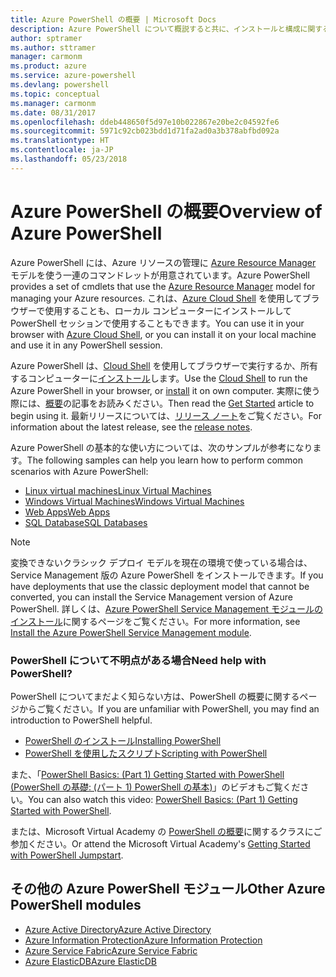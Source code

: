 ```yaml
---
title: Azure PowerShell の概要 | Microsoft Docs
description: Azure PowerShell について概説すると共に、インストールと構成に関するページへのリンクを紹介します。
author: sptramer
ms.author: sttramer
manager: carmonm
ms.product: azure
ms.service: azure-powershell
ms.devlang: powershell
ms.topic: conceptual
ms.manager: carmonm
ms.date: 08/31/2017
ms.openlocfilehash: ddeb448650f5d97e10b022867e20be2c04592fe6
ms.sourcegitcommit: 5971c92cb023bdd1d71fa2ad0a3b378abfbd092a
ms.translationtype: HT
ms.contentlocale: ja-JP
ms.lasthandoff: 05/23/2018
---
```

# <a name="overview-of-azure-powershell"></a><span data-ttu-id="a7249-103">Azure PowerShell の概要</span><span class="sxs-lookup"><span data-stu-id="a7249-103">Overview of Azure PowerShell</span></span>

<span data-ttu-id="a7249-104">Azure PowerShell には、Azure リソースの管理に [Azure Resource Manager](/azure/azure-resource-manager/resource-group-overview) モデルを使う一連のコマンドレットが用意されています。</span><span class="sxs-lookup"><span data-stu-id="a7249-104">Azure PowerShell provides a set of cmdlets that use the [Azure Resource Manager](/azure/azure-resource-manager/resource-group-overview) model for managing your Azure resources.</span></span> <span data-ttu-id="a7249-105">これは、[Azure Cloud Shell](/azure/cloud-shell/overview) を使用してブラウザーで使用することも、ローカル コンピューターにインストールして PowerShell セッションで使用することもできます。</span><span class="sxs-lookup"><span data-stu-id="a7249-105">You can use it in your browser with [Azure Cloud Shell](/azure/cloud-shell/overview), or you can install it on your local machine and use it in any PowerShell session.</span></span>

<span data-ttu-id="a7249-106">Azure PowerShell は、[Cloud Shell](/azure/cloud-shell/overview) を使用してブラウザーで実行するか、所有するコンピューターに[インストール](install-azurerm-ps.md)します。</span><span class="sxs-lookup"><span data-stu-id="a7249-106">Use the [Cloud Shell](/azure/cloud-shell/overview) to run the Azure PowerShell in your browser, or [install](install-azurerm-ps.md) it on own computer.</span></span> <span data-ttu-id="a7249-107">実際に使う際には、[概要](get-started-azureps.md)の記事をお読みください。</span><span class="sxs-lookup"><span data-stu-id="a7249-107">Then read the [Get Started](get-started-azureps.md) article to begin using it.</span></span> <span data-ttu-id="a7249-108">最新リリースについては、[リリース ノート](release-notes-azureps.md)をご覧ください。</span><span class="sxs-lookup"><span data-stu-id="a7249-108">For information about the latest release, see the [release notes](release-notes-azureps.md).</span></span>

<span data-ttu-id="a7249-109">Azure PowerShell の基本的な使い方については、次のサンプルが参考になります。</span><span class="sxs-lookup"><span data-stu-id="a7249-109">The following samples can help you learn how to perform common scenarios with Azure PowerShell:</span></span>

* [<span data-ttu-id="a7249-110">Linux virtual machines</span><span class="sxs-lookup"><span data-stu-id="a7249-110">Linux Virtual Machines</span></span>](/azure/virtual-machines/virtual-machines-linux-powershell-samples?toc=/powershell/azure/toc.json)
* [<span data-ttu-id="a7249-111">Windows Virtual Machines</span><span class="sxs-lookup"><span data-stu-id="a7249-111">Windows Virtual Machines</span></span>](/azure/virtual-machines/virtual-machines-windows-powershell-samples?toc=/powershell/azure/toc.json)
* [<span data-ttu-id="a7249-112">Web Apps</span><span class="sxs-lookup"><span data-stu-id="a7249-112">Web Apps</span></span>](/azure/app-service-web/app-service-powershell-samples?toc=/powershell/azure/toc.json)
* [<span data-ttu-id="a7249-113">SQL Database</span><span class="sxs-lookup"><span data-stu-id="a7249-113">SQL Databases</span></span>](/azure/sql-database/sql-database-powershell-samples?toc=/powershell/azure/toc.json)

> [!NOTE]
> <span data-ttu-id="a7249-114">変換できないクラシック デプロイ モデルを現在の環境で使っている場合は、Service Management 版の Azure PowerShell をインストールできます。</span><span class="sxs-lookup"><span data-stu-id="a7249-114">If you have deployments that use the classic deployment model that cannot be converted, you can install the Service Management version of Azure PowerShell.</span></span> <span data-ttu-id="a7249-115">詳しくは、[Azure PowerShell Service Management モジュールのインストール](/powershell/azure/servicemanagement/install-azure-ps)に関するページをご覧ください。</span><span class="sxs-lookup"><span data-stu-id="a7249-115">For more information, see [Install the Azure PowerShell Service Management module](/powershell/azure/servicemanagement/install-azure-ps).</span></span>


### <a name="need-help-with-powershell"></a><span data-ttu-id="a7249-116">PowerShell について不明点がある場合</span><span class="sxs-lookup"><span data-stu-id="a7249-116">Need help with PowerShell?</span></span>

<span data-ttu-id="a7249-117">PowerShell についてまだよく知らない方は、PowerShell の概要に関するページからご覧ください。</span><span class="sxs-lookup"><span data-stu-id="a7249-117">If you are unfamiliar with PowerShell, you may find an introduction to PowerShell helpful.</span></span>

* [<span data-ttu-id="a7249-118">PowerShell のインストール</span><span class="sxs-lookup"><span data-stu-id="a7249-118">Installing PowerShell</span></span>](/powershell/scripting/installing-windows-powershell)
* [<span data-ttu-id="a7249-119">PowerShell を使用したスクリプト</span><span class="sxs-lookup"><span data-stu-id="a7249-119">Scripting with PowerShell</span></span>](/powershell/scripting/scripting-with-windows-powershell)

<span data-ttu-id="a7249-120">また、「[PowerShell Basics: (Part 1) Getting Started with PowerShell (PowerShell の基礎: (パート 1) PowerShell の基本)](https://channel9.msdn.com/Blogs/Taste-of-Premier/PowerShellBasicsPart1)」のビデオもご覧ください。</span><span class="sxs-lookup"><span data-stu-id="a7249-120">You can also watch this video: [PowerShell Basics: (Part 1) Getting Started with PowerShell](https://channel9.msdn.com/Blogs/Taste-of-Premier/PowerShellBasicsPart1).</span></span>

<span data-ttu-id="a7249-121">または、Microsoft Virtual Academy の [PowerShell の概要](https://mva.microsoft.com/liveevents/powershell-jumpstart)に関するクラスにご参加ください。</span><span class="sxs-lookup"><span data-stu-id="a7249-121">Or attend the Microsoft Virtual Academy's [Getting Started with PowerShell Jumpstart](https://mva.microsoft.com/liveevents/powershell-jumpstart).</span></span>

## <a name="other-azure-powershell-modules"></a><span data-ttu-id="a7249-122">その他の Azure PowerShell モジュール</span><span class="sxs-lookup"><span data-stu-id="a7249-122">Other Azure PowerShell modules</span></span>

* [<span data-ttu-id="a7249-123">Azure Active Directory</span><span class="sxs-lookup"><span data-stu-id="a7249-123">Azure Active Directory</span></span>](/powershell/azure/active-directory/)
* [<span data-ttu-id="a7249-124">Azure Information Protection</span><span class="sxs-lookup"><span data-stu-id="a7249-124">Azure Information Protection</span></span>](/powershell/azure/aip/)
* [<span data-ttu-id="a7249-125">Azure Service Fabric</span><span class="sxs-lookup"><span data-stu-id="a7249-125">Azure Service Fabric</span></span>](/powershell/azure/service-fabric/)
* [<span data-ttu-id="a7249-126">Azure ElasticDB</span><span class="sxs-lookup"><span data-stu-id="a7249-126">Azure ElasticDB</span></span>](/powershell/azure/elasticdbjobs/)
